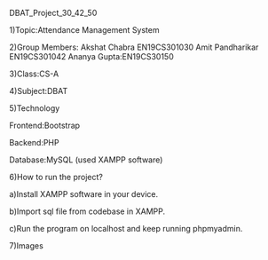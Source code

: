 DBAT_Project_30_42_50

1)Topic:Attendance Management System

2)Group Members:
              Akshat Chabra EN19CS301030
              Amit Pandharikar EN19CS301042
              Ananya Gupta:EN19CS30150
              
3)Class:CS-A

4)Subject:DBAT

5)Technology

Frontend:Bootstrap

Backend:PHP

Database:MySQL (used XAMPP software)

6)How to run the project?

 a)Install XAMPP software in your device.
 
 b)Import sql file from codebase in XAMPP.
 
 c)Run the program on localhost and keep running phpmyadmin.
 
 
7)Images

